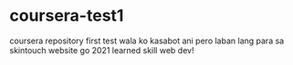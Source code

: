 # coursera-test1
coursera repository first test
wala ko kasabot ani pero laban lang para sa skintouch website go 2021 learned skill web dev!
